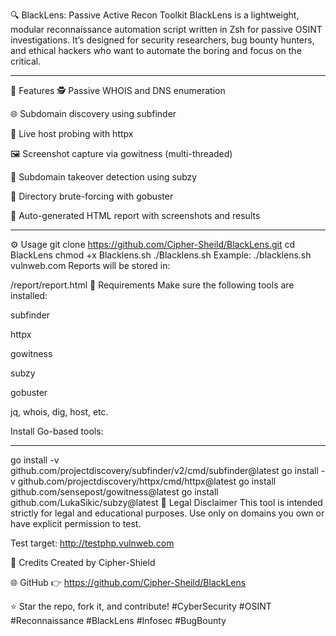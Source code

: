 🔍 BlackLens: Passive Active Recon Toolkit
BlackLens is a lightweight, modular reconnaissance automation script written in Zsh for passive OSINT investigations. It’s designed for security researchers, bug bounty hunters, and ethical hackers who want to automate the boring and focus on the critical.

-----------------------------------------------------------
🚀 Features
🕵️ Passive WHOIS and DNS enumeration

🌐 Subdomain discovery using subfinder

📡 Live host probing with httpx

🖼️ Screenshot capture via gowitness (multi-threaded)

🚩 Subdomain takeover detection using subzy

📂 Directory brute-forcing with gobuster

📄 Auto-generated HTML report with screenshots and results

------------------------------------------------------------
⚙️ Usage
git clone https://github.com/Cipher-Sheild/BlackLens.git
cd BlackLens
chmod +x Blacklens.sh
./Blacklens.sh <domain>
Example:
./blacklens.sh vulnweb.com
Reports will be stored in:

<domain>/report/report.html
🧰 Requirements
Make sure the following tools are installed:

subfinder

httpx

gowitness

subzy

gobuster

jq, whois, dig, host, etc.

Install Go-based tools:

---------------------------------------------------------------------
go install -v github.com/projectdiscovery/subfinder/v2/cmd/subfinder@latest
go install -v github.com/projectdiscovery/httpx/cmd/httpx@latest
go install github.com/sensepost/gowitness@latest
go install github.com/LukaSikic/subzy@latest
📎 Legal Disclaimer
This tool is intended strictly for legal and educational purposes.
Use only on domains you own or have explicit permission to test.

Test target:
http://testphp.vulnweb.com

🙌 Credits
Created by Cipher-Shield

🌐 GitHub
👉 https://github.com/Cipher-Sheild/BlackLens



⭐ Star the repo, fork it, and contribute!
#CyberSecurity #OSINT #Reconnaissance #BlackLens #Infosec #BugBounty
